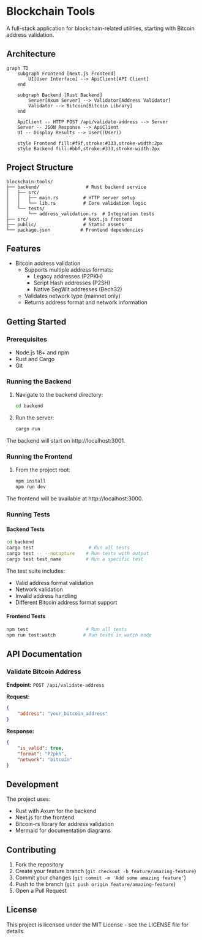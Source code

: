 # Blockchain Tools

A full-stack application for blockchain-related utilities, starting with Bitcoin address validation.

## Architecture

```mermaid
graph TD
    subgraph Frontend [Next.js Frontend]
        UI[User Interface] --> ApiClient[API Client]
    end

    subgraph Backend [Rust Backend]
        Server[Axum Server] --> Validator[Address Validator]
        Validator --> Bitcoin[Bitcoin Library]
    end

    ApiClient -- HTTP POST /api/validate-address --> Server
    Server -- JSON Response --> ApiClient
    UI -- Display Results --> User((User))

    style Frontend fill:#f9f,stroke:#333,stroke-width:2px
    style Backend fill:#bbf,stroke:#333,stroke-width:2px
```

## Project Structure

```
blockchain-tools/
├── backend/                 # Rust backend service
│   ├── src/
│   │   ├── main.rs         # HTTP server setup
│   │   └── lib.rs          # Core validation logic
│   └── tests/
│       └── address_validation.rs  # Integration tests
├── src/                    # Next.js frontend
├── public/                 # Static assets
└── package.json           # Frontend dependencies
```

## Features

- Bitcoin address validation
  - Supports multiple address formats:
    - Legacy addresses (P2PKH)
    - Script Hash addresses (P2SH)
    - Native SegWit addresses (Bech32)
  - Validates network type (mainnet only)
  - Returns address format and network information

## Getting Started

### Prerequisites

- Node.js 18+ and npm
- Rust and Cargo
- Git

### Running the Backend

1. Navigate to the backend directory:
   ```bash
   cd backend
   ```

2. Run the server:
   ```bash
   cargo run
   ```

The backend will start on http://localhost:3001.

### Running the Frontend

1. From the project root:
   ```bash
   npm install
   npm run dev
   ```

The frontend will be available at http://localhost:3000.

### Running Tests

#### Backend Tests

```bash
cd backend
cargo test                    # Run all tests
cargo test -- --nocapture    # Run tests with output
cargo test test_name         # Run a specific test
```

The test suite includes:
- Valid address format validation
- Network validation
- Invalid address handling
- Different Bitcoin address format support

#### Frontend Tests

```bash
npm test                     # Run all tests
npm run test:watch          # Run tests in watch mode
```

## API Documentation

### Validate Bitcoin Address

**Endpoint:** `POST /api/validate-address`

**Request:**
```json
{
    "address": "your_bitcoin_address"
}
```

**Response:**
```json
{
    "is_valid": true,
    "format": "P2pkh",
    "network": "bitcoin"
}
```

## Development

The project uses:
- Rust with Axum for the backend
- Next.js for the frontend
- Bitcoin-rs library for address validation
- Mermaid for documentation diagrams

## Contributing

1. Fork the repository
2. Create your feature branch (`git checkout -b feature/amazing-feature`)
3. Commit your changes (`git commit -m 'Add some amazing feature'`)
4. Push to the branch (`git push origin feature/amazing-feature`)
5. Open a Pull Request

## License

This project is licensed under the MIT License - see the LICENSE file for details.
